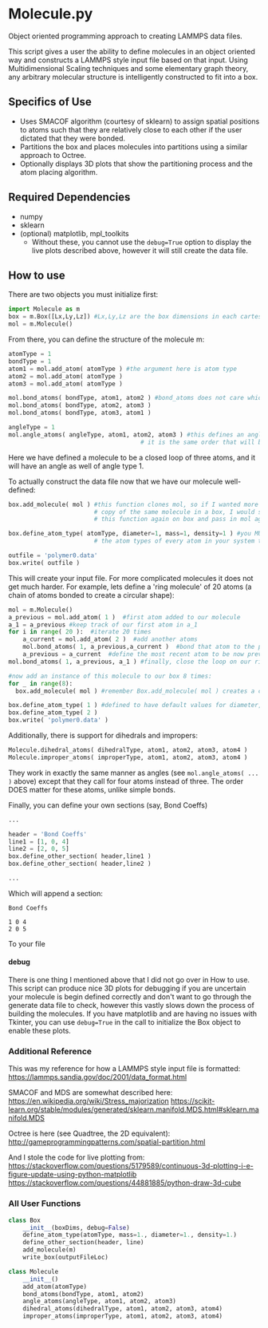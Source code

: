 # Molecule.py
Object oriented programming approach to creating LAMMPS data files.

This script gives a user the ability to define molecules in an object oriented way and constructs a LAMMPS style input file based on that input.
Using Multidimensional Scaling techniques and some elementary graph theory, any arbitrary  molecular structure is intelligently constructed to fit into a box.

## Specifics of Use
- Uses SMACOF algorithm (courtesy of sklearn) to assign spatial positions to atoms such that they are relatively close to each other if the user dictated that they were bonded.
- Partitions the box and places molecules into partitions using a similar approach to Octree.
- Optionally displays 3D plots that show the partitioning process and the atom placing algorithm.

## Required Dependencies
- numpy
- sklearn
- (optional) matplotlib, mpl_toolkits
  - Without these, you cannot use the `debug=True` option to display the live plots described above, however it will still create the data file.

## How to use
There are two objects you must initialize first:
```python
import Molecule as m
box = m.Box([Lx,Ly,Lz]) #Lx,Ly,Lz are the box dimensions in each cartesian dimension
mol = m.Molecule()
```

From there, you can define the structure of the molecule m:
```python
atomType = 1
bondType = 1
atom1 = mol.add_atom( atomType ) #the argument here is atom type
atom2 = mol.add_atom( atomType )
atom3 = mol.add_atom( atomType )

mol.bond_atoms( bondType, atom1, atom2 ) #bond_atoms does not care which atoms you pass in first and second
mol.bond_atoms( bondType, atom2, atom3 )
mol.bond_atoms( bondType, atom3, atom1 )

angleType = 1
mol.angle_atoms( angleType, atom1, atom2, atom3 ) #this defines an angle. Here order is important, 
                                     # it is the same order that will be written to the input file.
```

Here we have defined a molecule to be a closed loop of three atoms, and it will have an angle as well of angle type 1.

To actually construct the data file now that we have our molecule well-defined:

```python
box.add_molecule( mol ) #this function clones mol, so if I wanted more than one
                        # copy of the same molecule in a box, I would simply call 
                        # this function again on box and pass in mol again.

box.define_atom_type( atomType, diameter=1, mass=1, density=1 ) #you MUST define 
                        # the atom types of every atom in your system this way

outfile = 'polymer0.data'
box.write( outfile )
```

This will create your input file. For more complicated molecules it does not get much harder. For example, lets define a 'ring molecule' of 20 atoms (a chain of atoms bonded to create a circular shape):

```python
mol = m.Molecule()
a_previous = mol.add_atom( 1 )  #first atom added to our molecule
a_1 = a_previous #keep track of our first atom in a_1
for i in range( 20 ):  #iterate 20 times
	a_current = mol.add_atom( 2 )  #add another atoms
	mol.bond_atoms( 1, a_previous,a_current )  #bond that atom to the previous atom
	a_previous = a_current  #define the most recent atom to be now previous
mol.bond_atoms( 1, a_previous, a_1 ) #finally, close the loop on our ring.

#now add an instance of this molecule to our box 8 times:
for _ in range(8):
  box.add_molecule( mol ) #remember Box.add_molecule( mol ) creates a clone of mol before adding it

box.define_atom_type( 1 ) #defined to have default values for diameter, mass and density
box.define_atom_type( 2 )
box.write( 'polymer0.data' )
```

Additionally, there is support for dihedrals and impropers:
```python
Molecule.dihedral_atoms( dihedralType, atom1, atom2, atom3, atom4 )
Molecule.improper_atoms( improperType, atom1, atom2, atom3, atom4 )
```
They work in exactly the same manner as angles (see ```mol.angle_atoms( ... )``` above) except that they call for four atoms instead of three. The order DOES matter for these atoms, unlike simple bonds.

Finally, you can define your own sections (say, Bond Coeffs)

```python
...

header = 'Bond Coeffs'
line1 = [1, 0, 4]
line2 = [2, 0, 5]
box.define_other_section( header,line1 )
box.define_other_section( header,line2 )

...
```

Which will append a section:
```
Bond Coeffs

1 0 4
2 0 5
```
To your file

#### debug
There is one thing I mentioned above that I did not go over in How to use. This script can produce nice 3D plots for debugging if you are uncertain your molecule is begin defined correctly and don't want to go through the generate data file to check, however this vastly slows down the process of building the molecules. If you have matplotlib and are having no issues with Tkinter, you can use ```debug=True``` in the call to initialize the Box object to enable these plots.

### Additional Reference
This was my reference for how a LAMMPS style input file is formatted:
https://lammps.sandia.gov/doc/2001/data_format.html

SMACOF and MDS are somewhat described here:
https://en.wikipedia.org/wiki/Stress_majorization
https://scikit-learn.org/stable/modules/generated/sklearn.manifold.MDS.html#sklearn.manifold.MDS

Octree is here (see Quadtree, the 2D equivalent):
http://gameprogrammingpatterns.com/spatial-partition.html

And I stole the code for live plotting from:
https://stackoverflow.com/questions/5179589/continuous-3d-plotting-i-e-figure-update-using-python-matplotlib
https://stackoverflow.com/questions/44881885/python-draw-3d-cube

### All User Functions
```python
class Box
	__init__(boxDims, debug=False)
    define_atom_type(atomType, mass=1., diameter=1., density=1.)
	define_other_section(header, line)
	add_molecule(m)
	write_box(outputFileLoc)

class Molecule
	__init__()
	add_atom(atomType)
	bond_atoms(bondType, atom1, atom2)
	angle_atoms(angleType, atom1, atom2, atom3)
	dihedral_atoms(dihedralType, atom1, atom2, atom3, atom4)
	improper_atoms(improperType, atom1, atom2, atom3, atom4)
```